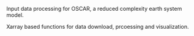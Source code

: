 Input data processing for OSCAR, a reduced complexity earth system model.

Xarray based functions for data download, prcoessing and visualization.
